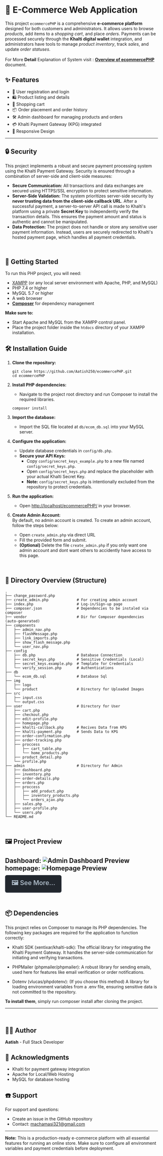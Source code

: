 # 🛒 E-Commerce Web Application

This project `ecommercePHP` is a comprehensive **e-commerce platform** designed for both customers and administrators. It allows users to browse *products*, add items to a *shopping cart*, and place *orders*. Payments can be processed securely through the **Khalti digital wallet** integration, and administrators have tools to manage *product inventory*, track *sales*, and update *order statuses*.
<br><br>
For More **Detail** Explanation of System visit : **[Overview of ecommercePHP](Detail%20Md/Overview_of_ecommercePHP.md)** document.

## ✨ Features

- 👤 User registration and login
- 🛍️ Product listing and details
- 🛒 Shopping cart
- 📦 Order placement and order history
- 🛠️ Admin dashboard for managing products and orders
- 💳 Khalti Payment Gateway (KPG) integrated
- 📱 Responsive Design

---

## 🔒 Security

This project implements a robust and secure payment processing system using the Khalti Payment Gateway. Security is ensured through a combination of server-side and client-side measures:

- **Secure Communication:** All transactions and data exchanges are secured using HTTPS/SSL encryption to protect sensitive information.
- **Server-Side Validation:** The system prioritizes server-side security by **never trusting data from the client-side callback URL**. After a successful payment, a server-to-server API call is made to Khalti's platform using a private **Secret Key** to independently verify the transaction details. This ensures the payment amount and status is authentic and cannot be manipulated.
- **Data Protection:** The project does not handle or store any sensitive user payment information. Instead, users are securely redirected to Khalti's hosted payment page, which handles all payment credentials.

<br>

## 🚀 Getting Started

To run this PHP project, you will need:

- [XAMPP](https://www.apachefriends.org/index.html) (or any local server environment with Apache, PHP, and MySQL)
- PHP 7.4 or higher
- MySQL 5.7 or higher
- A web browser
- **[Composer](https://getcomposer.org/)** for dependency management

**Make sure to:**
- Start Apache and MySQL from the XAMPP control panel.
- Place the project folder inside the `htdocs` directory of your XAMPP installation.
## 🛠️ Installation Guide

1. **Clone the repository:**
    ```
    git clone https://github.com/Aatish250/ecommercePHP.git
    cd ecommercePHP
    ```

2. **Install PHP dependencies:**
   - Navigate to the project root directory and run Composer to install the required libraries.
    ```
    composer install
    ```

3. **Import the database:**
   - Import the SQL file located at `db/ecom_db.sql` into your MySQL server.

4. **Configure the application:**
   - Update database credentials in `config/db.php`.
   - **Secure your API Keys:**
     - Copy `config/secret_keys_example.php` to a new file named `config/secret_keys.php`.
     - Open `config/secret_keys.php` and replace the placeholder with your actual Khalti Secret Key.
     - **Note:** `config/secret_keys.php` is intentionally excluded from the repository to protect credentials.

5. **Run the application:**
   - Open [http://localhost/ecommercePHP/](http://localhost/ecommercePHP/) in your browser.

6. **Create Admin Account:**
<br>By default, no admin account is created. To create an admin account, follow the steps below:
   - Open `create_admin.php` via direct URL
   - Fill the provided form and submit.
   - **(Optional)** Delete the file `create_admin.php` if you only want one admin account and dont want others to accidently have access to this page.
<br>

## 📂 Directory Overview (Structure)
```
.
├── change_password.php
├── create_admin.php             # For creating admin account
├── index.php                    # Log-in/Sign-up page
├── composer.json                # Dependencies to be instaled via composer
├── vendor                       # Dir for Composer dependencies (auto-generated)
├── components
│   ├── admin_nav.php
│   ├── flashMessage.php
│   ├── link_imports.php
│   ├── show_flash_message.php
│   └── user_nav.php
├── config
│   ├── db.php                   # Database Connection
│   ├── secret_keys.php          # Sensitive Credentials (Local)
│   ├── secret_keys.example.php  # Template for Credentials
│   └── verify_session.php       # Authentications
├── db
│   └── ecom_db.sql              # Database Sql
├── img
│   ├── logo
│   └── product                  # Directory for Uploaded Images
├── src
│   ├── input.css
│   └── output.css
├── user                         # Directory for User
│   ├── cart.php
│   ├── checkout.php
│   ├── edit-profile.php
│   ├── homepage.php
│   ├── khalti-callback.php      # Recives Data from KPG 
│   ├── khalti-payment.php       # Sends Data to KPG
│   ├── order-confirmation.php
│   ├── order-tracking.php
│   ├── proccess
│   │   ├── cart_table.php
│   │   └── home_products.php
│   ├── product_detail.php
│   └── profile.php
├── admin                        # Directory for Admin
│   ├── dashboard.php
│   ├── inventory.php
│   ├── order-details.php
│   ├── orders.php
│   ├── proccess
│   │   ├── add_product.php
│   │   ├── inventory_products.php
│   │   └── orders_ajax.php
│   ├── sales.php
│   ├── user-profile.php
│   └── users.php
└── README.md
```
<br>

## 🖼️ Project Preview
Dashboard:
<img src="img/ss/admin-dashboard.png" alt="Admin Dashboard Preview">
homepage:
<img src="img/ss/user-homepage.png" alt="Homepage Preview">
<br>
<a href="Detail Md/more_image.md" style="display: inline-block; padding: 10px 20px; background-color: #22272e; color: #adbac7; border-radius: 6px; text-decoration: none; font-weight: 600; margin-top: 10px; border: 1px solid #373e47; box-shadow: 0 1px 0 #373e47;">🖼️ See More...</a>
<br>
<br>
---
## 📦 Dependencies
This project relies on Composer to manage its PHP dependencies. The following key packages are required for the application to function correctly:

 - Khalti SDK (xentixar/khalti-sdk): The official library for integrating the Khalti Payment Gateway. It handles the server-side communication for initiating and verifying transactions.

 - PHPMailer (phpmailer/phpmailer): A robust library for sending emails, used here for features like email verification or order notifications.

 - Dotenv (vlucas/phpdotenv): (If you choose this method) A library for loading environment variables from a .env file, ensuring sensitive data is not committed to the repository.

**To install them**, simply run composer install after cloning the project.

---
<br>

## 👨‍💻 Author
 **Aatish** - Full Stack Developer

## 🙏 Acknowledgments
 - Khalti for payment gateway integration
 - Apache for Local/Web Hosting
 - MySQL for database hosting

## ☎️ Support
For support and questions:
 - Create an issue in the GitHub repository
 - Contact: machamasi321@gmail.com
---
**Note:** This is a production-ready e-commerce platform with all essential features for running an online store. Make sure to configure all environment variables and payment credentials before deployment.